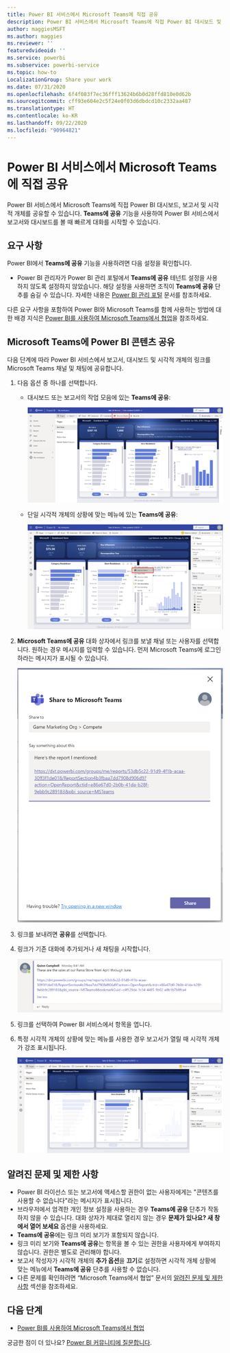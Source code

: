 ```yaml
---
title: Power BI 서비스에서 Microsoft Teams에 직접 공유
description: Power BI 서비스에서 Microsoft Teams에 직접 Power BI 대시보드 및 보고서를 공유할 수 있습니다.
author: maggiesMSFT
ms.author: maggies
ms.reviewer: ''
featuredvideoid: ''
ms.service: powerbi
ms.subservice: powerbi-service
ms.topic: how-to
LocalizationGroup: Share your work
ms.date: 07/31/2020
ms.openlocfilehash: 6f4f083f7ec36fff13624b6b0d28ffd810e0d62b
ms.sourcegitcommit: cff93e604e2c5f24e0f03d6dbdcd10c2332aa487
ms.translationtype: HT
ms.contentlocale: ko-KR
ms.lasthandoff: 09/22/2020
ms.locfileid: "90964821"
---
```

# <a name="share-directly-to-microsoft-teams-from-the-power-bi-service"></a>Power BI 서비스에서 Microsoft Teams에 직접 공유

Power BI 서비스에서 Microsoft Teams에 직접 Power BI 대시보드, 보고서 및 시각적 개체를 공유할 수 있습니다. **Teams에 공유** 기능을 사용하여 Power BI 서비스에서 보고서와 대시보드를 볼 때 빠르게 대화를 시작할 수 있습니다.

## <a name="requirements"></a>요구 사항

Power BI에서 **Teams에 공유** 기능을 사용하려면 다음 설정을 확인합니다.

- Power BI 관리자가 Power BI 관리 포털에서 **Teams에 공유** 테넌트 설정을 사용하지 않도록 설정하지 않았습니다. 해당 설정을 사용하면 조직이 **Teams에 공유** 단추를 숨길 수 있습니다. 자세한 내용은 [Power BI 관리 포털](../admin/service-admin-portal.md#share-to-teams-tenant-setting) 문서를 참조하세요.

다른 요구 사항을 포함하여 Power BI와 Microsoft Teams를 함께 사용하는 방법에 대한 배경 지식은 [Power BI를 사용하여 Microsoft Teams에서 협업](service-collaborate-microsoft-teams.md)을 참조하세요.

## <a name="share-power-bi-content-to-microsoft-teams"></a>Microsoft Teams에 Power BI 콘텐츠 공유

다음 단계에 따라 Power BI 서비스에서 보고서, 대시보드 및 시각적 개체의 링크를 Microsoft Teams 채널 및 채팅에 공유합니다.

1. 다음 옵션 중 하나를 선택합니다.

   * 대시보드 또는 보고서의 작업 모음에 있는 **Teams에 공유**:

       ![작업 모음에 있는 Teams에 공유 단추의 스크린샷.](media/service-share-report-teams/service-teams-share-to-teams-action-bar-button.png)
    
   * 단일 시각적 개체의 상황에 맞는 메뉴에 있는 **Teams에 공유**:
    
      ![시각적 개체 상황에 맞는 메뉴에 있는 Teams에 공유 단추의 스크린샷.](media/service-share-report-teams/service-teams-share-to-teams-visual-context-menu.png)

1. **Microsoft Teams에 공유** 대화 상자에서 링크를 보낼 채널 또는 사용자를 선택합니다. 원하는 경우 메시지를 입력할 수 있습니다. 먼저 Microsoft Teams에 로그인하라는 메시지가 표시될 수 있습니다.

    ![정보 및 메시지가 포함된 Microsoft Teams에 공유 대화 상자의 스크린샷.](media/service-share-report-teams/service-teams-share-to-teams-dialog.png)

1. 링크를 보내려면 **공유**를 선택합니다.
    
1. 링크가 기존 대화에 추가되거나 새 채팅을 시작합니다.

    ![Power BI 항목 링크가 있는 Microsoft Teams 대화의 스크린샷.](media/service-share-report-teams/service-teams-share-to-teams-deep-link.png)

1. 링크를 선택하여 Power BI 서비스에서 항목을 엽니다.

1. 특정 시각적 개체의 상황에 맞는 메뉴를 사용한 경우 보고서가 열릴 때 시각적 개체가 강조 표시됩니다.

    ![특정 시각적 개체가 강조 표시된 상태로 열린 Power BI 보고서의 스크린샷.](media/service-share-report-teams/service-teams-share-to-teams-spotlight-visual.png)


## <a name="known-issues-and-limitations"></a>알려진 문제 및 제한 사항

- Power BI 라이선스 또는 보고서에 액세스할 권한이 없는 사용자에게는 "콘텐츠를 사용할 수 없습니다"라는 메시지가 표시됩니다.
- 브라우저에서 엄격한 개인 정보 설정을 사용하는 경우 **Teams에 공유** 단추가 작동하지 않을 수 있습니다. 대화 상자가 제대로 열리지 않는 경우 **문제가 있나요? 새 창에서 열어 보세요** 옵션을 사용하세요.
- **Teams에 공유**에는 링크 미리 보기가 포함되지 않습니다.
- 링크 미리 보기와 **Teams에 공유**는 항목을 볼 수 있는 권한을 사용자에게 부여하지 않습니다. 권한은 별도로 관리해야 합니다.
- 보고서 작성자가 시각적 개체의 **추가 옵션**을 **끄기**로 설정하면 시각적 개체 상황에 맞는 메뉴에서 **Teams에 공유** 단추를 사용할 수 없습니다.
- 다른 문제를 확인하려면 “Microsoft Teams에서 협업” 문서의 [알려진 문제 및 제한 사항](service-collaborate-microsoft-teams.md#known-issues-and-limitations) 섹션을 참조하세요.

## <a name="next-steps"></a>다음 단계

- [Power BI를 사용하여 Microsoft Teams에서 협업](service-collaborate-microsoft-teams.md)

궁금한 점이 더 있나요? [Power BI 커뮤니티에 질문합니다](https://community.powerbi.com/).
